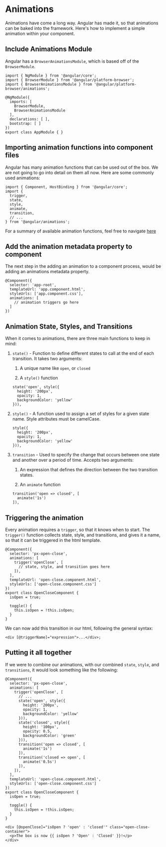  Animations 
===========

Animations have come a long way. Angular has made it, so that animations
can be baked into the framework. Here's how to implement a simple
animation within your component.

 Include Animations Module 
--------------------------

Angular has a `BrowserAnimationsModule`, which is based off of the
`BrowserModule`.

``` {caption="app.module.ts"}
import { NgModule } from '@angular/core';
import { BrowserModule } from '@angular/platform-browser';
import { BrowserAnimationsModule } from '@angular/platform-browser/animations';

@NgModule({
  imports: [
    BrowserModule,
    BrowserAnimationsModule
  ],
  declarations: [ ],
  bootstrap: [ ]
})
export class AppModule { }  
```

 Importing animation functions into component files 
---------------------------------------------------

Angular has many animation functions that can be used out of the box. We
are not going to go into detail on them all now. Here are some commonly
used animations:

``` {caption="app.component.ts"}
import { Component, HostBinding } from '@angular/core';
import {
  trigger,
  state,
  style,
  animate,
  transition,
  // ...
} from '@angular/animations';  
```

For a summary of available animation functions, feel free to navigate
[here](https://angular.io/guide/animations#animation-api-summary)

Add the animation metadata property to component
------------------------------------------------

The next step in the adding an animation to a component process, would
be adding an animations metadata property.

    @Component({
      selector: 'app-root',
      templateUrl: 'app.component.html',
      styleUrls: ['app.component.css'],
      animations: [
        // animation triggers go here
      ]
    })  

 Animation State, Styles, and Transitions 
-----------------------------------------

When it comes to animations, there are three main functions to keep in
mind:

1.  `state()` - Function to define different states to call at the end
    of each transition. It takes two arguments:

    1.  A unique name like `open`, or `closed`

    2.  A `style()` function

    <!-- -->

        state('open', style({
          height: '200px',
          opacity: 1,
          backgroundColor: 'yellow'
        })),

2.  `style()` - A function used to assign a set of styles for a given
    state name. Style attributes must be camelCase.

        style({
          height: '200px',
          opacity: 1,
          backgroundColor: 'yellow'
        })),

3.  `transition` - Used to specify the change that occurs between one
    state and another over a period of time. Accepts two arguments:

    1.  An expression that defines the direction between the two
        transition states.

    2.  An `animate` function

    <!-- -->

        transition('open => closed', [
          animate('1s')
        ]),

Triggering the animation
------------------------

Every animation requires a `trigger`, so that it knows when to start.
The `trigger()` function collects state, style, and transitions, and
gives it a name, so that it can be triggered in the html template.

``` {caption="open-close.component.ts"}
@Component({
  selector: 'px-open-close',
  animations: [
    trigger('openClose', [
      // state, style, and transition goes here
    ]),
  ],
  templateUrl: 'open-close.component.html',
  styleUrls: ['open-close.component.css']
})
export class OpenCloseComponent {
  isOpen = true;

  toggle() {
    this.isOpen = !this.isOpen;
  }
}
```

We can now add this transition in our html, following the general
syntax:

``` {caption="*.html"}
<div [@triggerName]="expression">...</div>;
```

 Putting it all together 
------------------------

If we were to combine our animations, with our combined `state`,
`style`, and `transitions`, it would look something like the following:

``` {caption="open-close.component.ts"}
@Component({
  selector: 'px-open-close',
  animations: [
    trigger('openClose', [
      // ...
      state('open', style({
        height: '200px',
        opacity: 1,
        backgroundColor: 'yellow'
      })),
      state('closed', style({
        height: '100px',
        opacity: 0.5,
        backgroundColor: 'green'
      })),
      transition('open => closed', [
        animate('1s')
      ]),
      transition('closed => open', [
        animate('0.5s')
      ]),
    ]),
  ],
  templateUrl: 'open-close.component.html',
  styleUrls: ['open-close.component.css']
})
export class OpenCloseComponent {
  isOpen = true;

  toggle() {
    this.isOpen = !this.isOpen;
  }
}
```

``` {caption="open-close.component.html"}
<div [@openClose]="isOpen ? 'open' : 'closed'" class="open-close-container">
  <p>The box is now {{ isOpen ? 'Open' : 'Closed' }}!</p>
</div>
```
